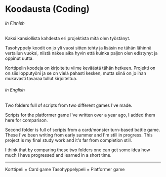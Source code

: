 # Koodausta (Coding)

###### _in Finnish_
Kaksi kansiollista kahdesta eri projektista mitä olen työstänyt.

Tasohyppely koodit on jo yli vuosi sitten tehty ja lisäsin ne tähän lähinnä vertailun vuoksi, niistä näkee aika hyvin että kuinka paljon olen edistynyt ja oppinut uutta.

Korttipelin koodeja on kirjoiteltu viime keväästä tähän hetkeen. Projekti on on siis lopputyöni ja se on vielä pahasti kesken, mutta siinä on jo ihan mukavasti tavaraa tullut kirjoiteltua.

###### _in English_
Two folders full of scripts from two different games I've made.

Scripts for the platformer game I've written over a year ago, I added them here for comparison.

Second folder is full of scripts from a card/monster turn-based battle game. These I've been writing from early summer and I'm still in progress. This project is my final study work and it's far from completion still. 

I think that by comparing these two folders one can get some idea how much I have progressed and learned in a short time.

-----------
Korttipeli = Card game
Tasohyppelypeli = Platformer game

